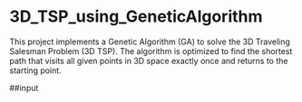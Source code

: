 # 3D_TSP_using_GeneticAlgorithm

This project implements a Genetic Algorithm (GA) to solve the 3D Traveling Salesman Problem (3D TSP). The algorithm is optimized to find the shortest path that visits all given points in 3D space exactly once and returns to the starting point.

##input
